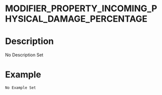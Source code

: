 # MODIFIER_PROPERTY_INCOMING_PHYSICAL_DAMAGE_PERCENTAGE
# Description
No Description Set
# Example
```No Example Set```